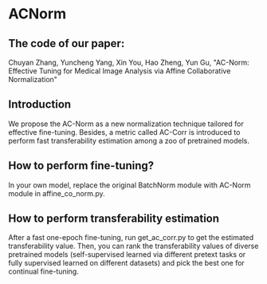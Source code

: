 # ACNorm
## The code of our paper:
Chuyan Zhang, Yuncheng Yang, Xin You, Hao Zheng, Yun Gu, "AC-Norm: Effective Tuning for Medical Image Analysis via Affine Collaborative Normalization"

## Introduction
We propose the AC-Norm as a new normalization technique tailored for effective fine-tuning. Besides, a metric called AC-Corr is introduced to perform fast transferability estimation among a zoo of pretrained models.

## How to perform fine-tuning?
In your own model, replace the original BatchNorm module with AC-Norm module in affine_co_norm.py.

## How to perform transferability estimation
After a fast one-epoch fine-tuning, run get_ac_corr.py to get the estimated transferability value. Then, you can rank the 
transferability values of diverse pretrained models (self-supervised learned via different pretext tasks or fully supervised learned on different datasets) and pick the best one for continual fine-tuning.
